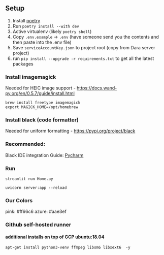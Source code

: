 ## Setup

1. Install [poetry](https://python-poetry.org/docs/)
2. Run `poetry install --with dev`
3. Active virtualenv (likely `poetry shell`)
4. Copy `.env.example` -> `.env` (have someone send you the contents and then paste into the .env file)
5. Save `serviceAccountKey.json` to project root (copy from Dara server project)
6. run `pip install --upgrade -r requirements.txt` to get all the latest packages

### Install imagemagick

Needed for HEIC image support - https://docs.wand-py.org/en/0.5.7/guide/install.html

```
brew install freetype imagemagick
export MAGICK_HOME=/opt/homebrew
```

### Install black (code formatter)

Needed for uniform formatting - https://pypi.org/project/black

### Recommended:

Black IDE integration
Guide: [Pycharm](https://black.readthedocs.io/en/stable/integrations/editors.html#pycharm-intellij-idea)

### Run

```
streamlit run Home.py
```

```
uvicorn server:app --reload
```

### Our Colors

pink: #ff66c6
azure: #aae3ef

### Github self-hosted runner

#### additional installs on top of GCP ubuntu:18.04

```
apt-get install python3-venv ffmpeg libsm6 libxext6  -y
```
